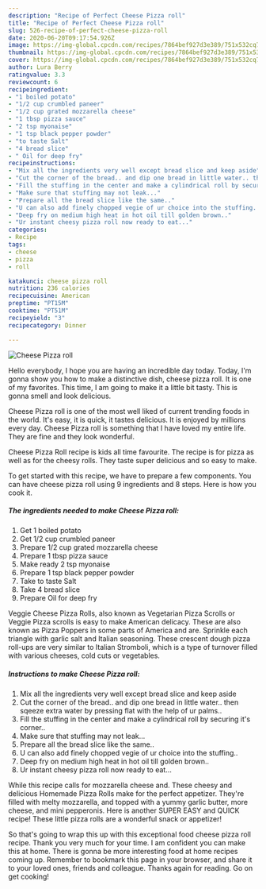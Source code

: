 ```yaml
---
description: "Recipe of Perfect Cheese Pizza roll"
title: "Recipe of Perfect Cheese Pizza roll"
slug: 526-recipe-of-perfect-cheese-pizza-roll
date: 2020-06-20T09:17:54.926Z
image: https://img-global.cpcdn.com/recipes/7864bef927d3e389/751x532cq70/cheese-pizza-roll-recipe-main-photo.jpg
thumbnail: https://img-global.cpcdn.com/recipes/7864bef927d3e389/751x532cq70/cheese-pizza-roll-recipe-main-photo.jpg
cover: https://img-global.cpcdn.com/recipes/7864bef927d3e389/751x532cq70/cheese-pizza-roll-recipe-main-photo.jpg
author: Lura Berry
ratingvalue: 3.3
reviewcount: 6
recipeingredient:
- "1 boiled potato"
- "1/2 cup crumbled paneer"
- "1/2 cup grated mozzarella cheese"
- "1 tbsp pizza sauce"
- "2 tsp myonaise"
- "1 tsp black pepper powder"
- "to taste Salt"
- "4 bread slice"
- " Oil for deep fry"
recipeinstructions:
- "Mix all the ingredients very well except bread slice and keep aside"
- "Cut the corner of the bread.. and dip one bread in little water.. then sqeeze extra water by pressing flat with the help of ur palms.."
- "Fill the stuffing in the center and make a cylindrical roll by securing it&#39;s corner.."
- "Make sure that stuffing may not leak..."
- "Prepare all the bread slice like the same.."
- "U can also add finely chopped vegie of ur choice into the stuffing.."
- "Deep fry on medium high heat in hot oil till golden brown.."
- "Ur instant cheesy pizza roll now ready to eat..."
categories:
- Recipe
tags:
- cheese
- pizza
- roll

katakunci: cheese pizza roll 
nutrition: 236 calories
recipecuisine: American
preptime: "PT15M"
cooktime: "PT51M"
recipeyield: "3"
recipecategory: Dinner

---
```



![Cheese Pizza roll](https://img-global.cpcdn.com/recipes/7864bef927d3e389/751x532cq70/cheese-pizza-roll-recipe-main-photo.jpg)

Hello everybody, I hope you are having an incredible day today. Today, I'm gonna show you how to make a distinctive dish, cheese pizza roll. It is one of my favorites. This time, I am going to make it a little bit tasty. This is gonna smell and look delicious.

Cheese Pizza roll is one of the most well liked of current trending foods in the world. It's easy, it is quick, it tastes delicious. It is enjoyed by millions every day. Cheese Pizza roll is something that I have loved my entire life. They are fine and they look wonderful.

Cheese Pizza Roll recipe is kids all time favourite. The recipe is for pizza as well as for the cheesy rolls. They taste super delicious and so easy to make.


To get started with this recipe, we have to prepare a few components. You can have cheese pizza roll using 9 ingredients and 8 steps. Here is how you cook it.

<!--inarticleads1-->

##### The ingredients needed to make Cheese Pizza roll:

1. Get 1 boiled potato
1. Get 1/2 cup crumbled paneer
1. Prepare 1/2 cup grated mozzarella cheese
1. Prepare 1 tbsp pizza sauce
1. Make ready 2 tsp myonaise
1. Prepare 1 tsp black pepper powder
1. Take to taste Salt
1. Take 4 bread slice
1. Prepare  Oil for deep fry


Veggie Cheese Pizza Rolls, also known as Vegetarian Pizza Scrolls or Veggie Pizza scrolls is easy to make American delicacy. These are also known as Pizza Poppers in some parts of America and are. Sprinkle each triangle with garlic salt and Italian seasoning. These crescent dough pizza roll-ups are very similar to Italian Stromboli, which is a type of turnover filled with various cheeses, cold cuts or vegetables. 

<!--inarticleads2-->

##### Instructions to make Cheese Pizza roll:

1. Mix all the ingredients very well except bread slice and keep aside
1. Cut the corner of the bread.. and dip one bread in little water.. then sqeeze extra water by pressing flat with the help of ur palms..
1. Fill the stuffing in the center and make a cylindrical roll by securing it&#39;s corner..
1. Make sure that stuffing may not leak...
1. Prepare all the bread slice like the same..
1. U can also add finely chopped vegie of ur choice into the stuffing..
1. Deep fry on medium high heat in hot oil till golden brown..
1. Ur instant cheesy pizza roll now ready to eat...


While this recipe calls for mozzarella cheese and. These cheesy and delicious Homemade Pizza Rolls make for the perfect appetizer. They&#39;re filled with melty mozzarella, and topped with a yummy garlic butter, more cheese, and mini pepperonis. Here is another SUPER EASY and QUICK recipe! These little pizza rolls are a wonderful snack or appetizer! 

So that's going to wrap this up with this exceptional food cheese pizza roll recipe. Thank you very much for your time. I am confident you can make this at home. There is gonna be more interesting food at home recipes coming up. Remember to bookmark this page in your browser, and share it to your loved ones, friends and colleague. Thanks again for reading. Go on get cooking!
